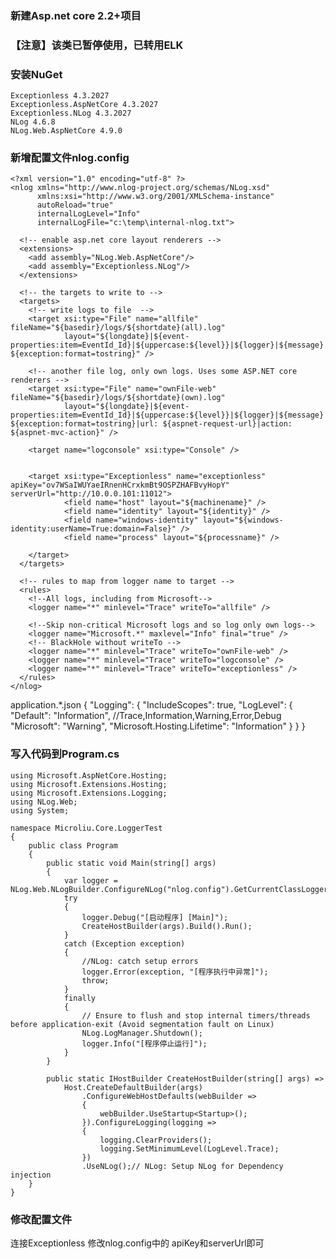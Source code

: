 ﻿

### 新建Asp.net core 2.2+项目

### 【注意】该类已暂停使用，已转用ELK

### 安装NuGet

	Exceptionless 4.3.2027
	Exceptionless.AspNetCore 4.3.2027
	Exceptionless.NLog 4.3.2027
	NLog 4.6.8
	NLog.Web.AspNetCore 4.9.0

### 新增配置文件nlog.config

	<?xml version="1.0" encoding="utf-8" ?>
	<nlog xmlns="http://www.nlog-project.org/schemas/NLog.xsd"
		  xmlns:xsi="http://www.w3.org/2001/XMLSchema-instance"
		  autoReload="true"
		  internalLogLevel="Info"
		  internalLogFile="c:\temp\internal-nlog.txt">

	  <!-- enable asp.net core layout renderers -->
	  <extensions>
		<add assembly="NLog.Web.AspNetCore"/>
		<add assembly="Exceptionless.NLog"/>
	  </extensions>

	  <!-- the targets to write to -->
	  <targets>
		<!-- write logs to file  -->
		<target xsi:type="File" name="allfile" fileName="${basedir}/logs/${shortdate}(all).log"
				layout="${longdate}|${event-properties:item=EventId_Id}|${uppercase:${level}}|${logger}|${message} ${exception:format=tostring}" />

		<!-- another file log, only own logs. Uses some ASP.NET core renderers -->
		<target xsi:type="File" name="ownFile-web" fileName="${basedir}/logs/${shortdate}(own).log"
				layout="${longdate}|${event-properties:item=EventId_Id}|${uppercase:${level}}|${logger}|${message} ${exception:format=tostring}|url: ${aspnet-request-url}|action: ${aspnet-mvc-action}" />

		<target name="logconsole" xsi:type="Console" />


		<target xsi:type="Exceptionless" name="exceptionless" apiKey="ov7WSaIWUYaeIRnenHCrxkmBt9OSPZHAFBvyHopY" serverUrl="http://10.0.0.101:11012">
           		<field name="host" layout="${machinename}" />
           		<field name="identity" layout="${identity}" />
           		<field name="windows-identity" layout="${windows-identity:userName=True:domain=False}" />
           		<field name="process" layout="${processname}" />
         
		</target>
	  </targets>

	  <!-- rules to map from logger name to target -->
	  <rules>
		<!--All logs, including from Microsoft-->
		<logger name="*" minlevel="Trace" writeTo="allfile" />

		<!--Skip non-critical Microsoft logs and so log only own logs-->
		<logger name="Microsoft.*" maxlevel="Info" final="true" />
		<!-- BlackHole without writeTo -->
		<logger name="*" minlevel="Trace" writeTo="ownFile-web" />
		<logger name="*" minlevel="Trace" writeTo="logconsole" />
		<logger name="*" minlevel="Trace" writeTo="exceptionless" />
	  </rules>
	</nlog>

application.*.json
	{
	  "Logging": {
		"IncludeScopes": true,
		"LogLevel": {
		  "Default": "Information", //Trace,Information,Warning,Error,Debug
		  "Microsoft": "Warning",
		  "Microsoft.Hosting.Lifetime": "Information"
		}
	  }
	}

### 写入代码到Program.cs

	using Microsoft.AspNetCore.Hosting;
	using Microsoft.Extensions.Hosting;
	using Microsoft.Extensions.Logging;
	using NLog.Web;
	using System;

	namespace Microliu.Core.LoggerTest
	{
		public class Program
		{
			public static void Main(string[] args)
			{
				var logger = NLog.Web.NLogBuilder.ConfigureNLog("nlog.config").GetCurrentClassLogger();
				try
				{
					logger.Debug("[启动程序] [Main]");
					CreateHostBuilder(args).Build().Run();
				}
				catch (Exception exception)
				{
					//NLog: catch setup errors
					logger.Error(exception, "[程序执行中异常]");
					throw;
				}
				finally
				{
					// Ensure to flush and stop internal timers/threads before application-exit (Avoid segmentation fault on Linux)
					NLog.LogManager.Shutdown();
					logger.Info("[程序停止运行]");
				}
			}

			public static IHostBuilder CreateHostBuilder(string[] args) =>
				Host.CreateDefaultBuilder(args)
					.ConfigureWebHostDefaults(webBuilder =>
					{
						webBuilder.UseStartup<Startup>();
					}).ConfigureLogging(logging =>
					{
						logging.ClearProviders();
						logging.SetMinimumLevel(LogLevel.Trace);
					})
					.UseNLog();// NLog: Setup NLog for Dependency injection
		}
	}


### 修改配置文件

连接Exceptionless
修改nlog.config中的 apiKey和serverUrl即可
<target xsi:type="Exceptionless" name="exceptionless" apiKey="apiKey" serverUrl="http://10.0.0.101:11012">



